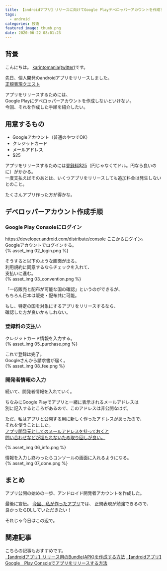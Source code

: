 ```yaml
---
title: 【androidアプリ】リリースに向けてGoogle Playデベロッパーアカウントを作成する
tags:
  - android
categories: 技術
featured_image: thumb.png
date: 2020-06-22 08:01:23
---
```



## 背景
こんにちは。 [karintomania(twitter)](https://twitter.com/karintozuki)です。  

先日、個人開発のandroidアプリをリリースしました。  
[正規表現クエスト](https://www.regex.bedroomcomputing.com/)

アプリをリリースするためには、  
Google Playにデベロッパーアカウントを作成しないといけない。  
今回、それを作成した手順を紹介したい。  

<!-- more -->
## 用意するもの
- Googleアカウント（普通のやつでOK）
- クレジットカード
- メールアドレス
- $25

アプリをリリースするためには<u>登録料$25</u>（円じゃなくてドル。円なら良いのに）がかかる。  
一度支払えばそのあとは、いくつアプリをリリースしても追加料金は発生しないとのこと。  

たくさんアプリ作った方が得かな。  

## デベロッパーアカウント作成手順
### Google Play Consoleにログイン
https://developer.android.com/distribute/console
ここからログイン。  
Googleアカウントでログインする。  
{% asset_img 02_login.png %}

そうすると以下のような画面が出る。  
利用規約に同意するならチェックを入れて、  
支払いに進む。  
{% asset_img 03_convention.png %}

「一応販売と配布が可能な国の確認」というのができるが、  
もちろん日本は販売・配布共に可能。  

もし、特定の国を対象にするアプリをリリースするなら、  
確認した方が良いかもしれない。  

### 登録料の支払い
クレジットカード情報を入力する。  
{% asset_img 05_purchase.png %}

これで登録は完了。  
Googleさんから請求書が届く。  
{% asset_img 08_fee.png %}


### 開発者情報の入力
続いて、開発者情報を入れていく。  

ちなみにGoogle Playでアプリと一緒に表示されるメールアドレスは  
別に記入するところがあるので、このアドレスは非公開なはず。  

ただ、私はアプリと公開する用に新しく作ったアドレスがあったので、  
それを使うことにした。  
<u>
アプリ開発元としてのメールアドレスを持っておくと  
問い合わせなどが埋もれないため取り回しが良い。  
</u>

{% asset_img 06_info.png %}


情報を入力し終わったらコンソールの画面に入れるようになる。  
{% asset_img 07_done.png %}


## まとめ
アプリ公開の始めの一歩、アンドロイド開発者アカウントを作成した。  

最後に宣伝。
[今回、私が作ったアプリ](https://www.regex.bedroomcomputing.com/)では、
正規表現が勉強できるので、  
良かったらDLしていただきたい！  

それじゃ今日はこの辺で。  

## 関連記事
こちらの記事もおすすめです。  
[【androidアプリ】リリース用のBundle(APK)を作成する方法](/2020/06/2020-0622-createApk/)
[【androidアプリ】Google　Play Consoleでアプリをリリースする方法](/2020/06/2020-0622-release/)
